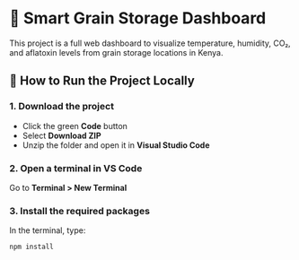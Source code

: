 # 🌾 Smart Grain Storage Dashboard

This project is a full web dashboard to visualize temperature, humidity, CO₂, and aflatoxin levels from grain storage locations in Kenya.

## 🧭 How to Run the Project Locally

### 1. Download the project
- Click the green **Code** button
- Select **Download ZIP**
- Unzip the folder and open it in **Visual Studio Code**

### 2. Open a terminal in VS Code
Go to **Terminal > New Terminal**

### 3. Install the required packages
In the terminal, type:
```bash
npm install
